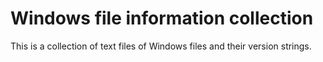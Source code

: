 # Windows file information collection
This is a collection of text files of Windows files and their version strings.
